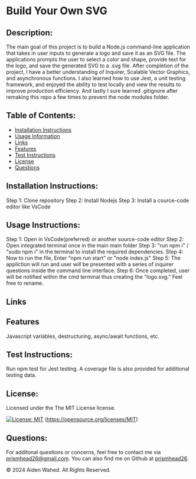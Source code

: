 # Build Your Own SVG
  
  ## Description:
  The main goal of this project is to build a Node.js command-line application that takes in user inputs to generate a logo and save it as an SVG file. The applications prompts the user to select a color and shape, provide text for the logo, and save the generated SVG to a .svg file. After completion of the project, I have a better understanding of Inquirer, Scalable Vector Graphics, and asynchronous functions. I also learned how to use Jest, a unit testing framework, and enjoyed the ability to test locally and view the results to improve production efficiency. And lastly I sure learned .gitignore after remaking this repo a few times to prevent the node modules folder.
  
  ## Table of Contents:
  - [Installation Instructions](#Installation-Instructions)
  - [Usage Information](#Usage-Instructions)
  - [Links](#Links)
  - [Features](#Features)
  - [Test Instructions](#Test-Instructions)
  - [License](#License)
  - [Questions](#Questions)

  ## Installation Instructions:
  Step 1: Clone repository 
  Step 2: Install Nodejs 
  Step 3: Install a cource-code editor like VsCode
  
  ## Usage Instructions:
  Step 1: Open in VsCode(preferred) or another source-code editor 
  Step 2: Open integrated terminal once in the main main folder 
  Step 3: "run npm i" / "sudo npm i" in the terminal to install the required dependencies. 
  Step 4: Now to run the file, Enter "npm run start" or "node index.js"
  Step 5: The appliction will run and user will be presented with a series of inquirer questions inside the command line interface.
  Step 6: Once completed, user will be notified within the cmd terminal thus creating the "logo.svg." Feel free to rename.

  ## Links

  ## Features
  Javascript variables, destructuring, async/await functions, etc.

  ## Test Instructions:
  Run npm test for Jest testing. A coverage file is also provided for additional testing data.
  
  ## License:
  
  Licensed under the The MIT License license.
  
  [![License: MIT](https://img.shields.io/badge/License-MIT-yellow.svg)](https://opensource.org/licenses/MIT)  (https://opensource.org/licenses/MIT)
  
  ## Questions:
  For additonal questions or concerns, feel free to contact me via [prismhead26@gmail.com](prismhead26@gmail.com). 
  You can also find me on Github at [prismhead26](https://github.com/prismhead26).
  
  © 2024 Aiden Wahed. All Rights Reserved.